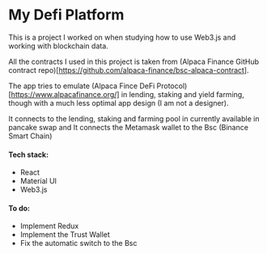# My Defi Platform

This is a project I worked on when studying how to use Web3.js and working with blockchain data.

All the contracts I used in this project is taken from (Alpaca Finance GitHub contract repo)[https://github.com/alpaca-finance/bsc-alpaca-contract].

The app tries to emulate (Alpaca Fince DeFi Protocol)[https://www.alpacafinance.org/] in lending, staking and yield farming, though with a much less optimal app design (I am not a designer).

It connects to the lending, staking and farming pool in currently available in pancake swap and It connects the Metamask wallet to the Bsc (Binance Smart Chain)



#### Tech stack:

- React
- Material UI
- Web3.js



#### To do:

- Implement Redux
- Implement the Trust Wallet
- Fix the automatic switch to the Bsc



####

